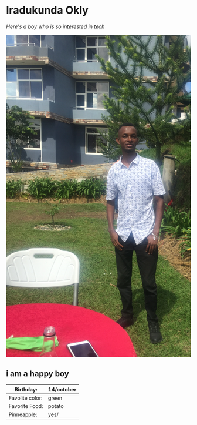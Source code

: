 # Iradukunda Okly

_Here's a boy who is so interested in tech_

![happy time](photo.png "his picture")

 ## i am a happy boy


| Birthday:  | 14/october |
| ------------- | ------------- |
| Favolite color:  | green   |
| Favorite Food: | potato   |
| Pinneapple: | yes/|`#0969DA`|No|    |








